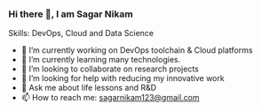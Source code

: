 ### Hi there 👋, I am Sagar Nikam

Skills: DevOps, Cloud and Data Science

- 🔭 I’m currently working on DevOps toolchain & Cloud platforms
- 🌱 I’m currently learning many technologies.
- 👯 I’m looking to collaborate on research projects 
- 🤔 I’m looking for help with reducing my innovative work 
- 💬 Ask me about life lessons and R&D 
- 📫 How to reach me: sagarnikam123@gmail.com 


<!---
sagarnikam123/sagarnikam123 is a ✨ special ✨ repository because its `README.md` (this file) appears on your GitHub profile.
You can click the Preview link to take a look at your changes.
--->
